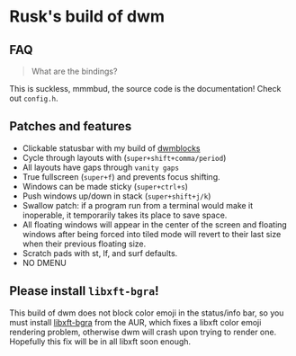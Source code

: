 # Rusk's build of dwm

## FAQ

> What are the bindings?

This is suckless, mmmbud, the source code is the documentation! Check out `config.h`.

## Patches and features

- Clickable statusbar with my build of [dwmblocks](https://github.com/lordrusk/dwmblocks)
- Cycle through layouts with  (`super+shift+comma/period`)
- All layouts have gaps through `vanity gaps`
- True fullscreen (`super+f`) and prevents focus shifting.
- Windows can be made sticky (`super+ctrl+s`)
- Push windows up/down in stack (`super+shift+j/k`)
- Swallow patch: if a program run from a terminal would make it inoperable, it temporarily takes its place to save space.
- All floating windows will appear in the center of the screen and floating windows after being forced into tiled mode will revert to their last  size when their previous floating size.
- Scratch pads with st, lf, and surf defaults.
- NO DMENU

## Please install `libxft-bgra`!

This build of dwm does not block color emoji in the status/info bar, so you must install [libxft-bgra](https://aur.archlinux.org/packages/libxft-bgra/) from the AUR, which fixes a libxft color emoji rendering problem, otherwise dwm will crash upon trying to render one. Hopefully this fix will be in all libxft soon enough.
